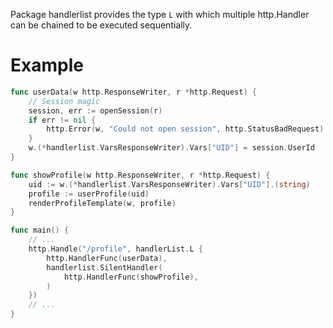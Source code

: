Package handlerlist provides the type `L` with which multiple
http.Handler can be chained to be executed sequentially.

# Example
```Go
func userData(w http.ResponseWriter, r *http.Request) {
	// Session magic
	session, err := openSession(r)
	if err != nil {
		http.Error(w, "Could not open session", http.StatusBadRequest)
	}
	w.(*handlerlist.VarsResponseWriter).Vars["UID"] = session.UserId
}

func showProfile(w http.ResponseWriter, r *http.Request) {
	uid := w.(*handlerlist.VarsResponseWriter).Vars["UID"].(string)
	profile := userProfile(uid)
	renderProfileTemplate(w, profile)
}

func main() {
	// ...
	http.Handle("/profile", handlerList.L {
		http.HandlerFunc(userData),
		handlerlist.SilentHandler(
			http.HandlerFunc(showProfile),
		)
	})
	// ...
}
```

